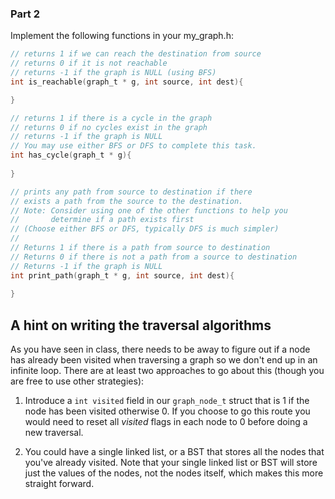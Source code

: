 ### Part 2

Implement the following functions in your my_graph.h:

```c
// returns 1 if we can reach the destination from source
// returns 0 if it is not reachable
// returns -1 if the graph is NULL (using BFS)
int is_reachable(graph_t * g, int source, int dest){

}

// returns 1 if there is a cycle in the graph
// returns 0 if no cycles exist in the graph
// returns -1 if the graph is NULL 
// You may use either BFS or DFS to complete this task.
int has_cycle(graph_t * g){
    
}

// prints any path from source to destination if there 
// exists a path from the source to the destination.
// Note: Consider using one of the other functions to help you
//       determine if a path exists first
// (Choose either BFS or DFS, typically DFS is much simpler)
//
// Returns 1 if there is a path from source to destination
// Returns 0 if there is not a path from a source to destination
// Returns -1 if the graph is NULL
int print_path(graph_t * g, int source, int dest){
    
}
```

## A hint on writing the traversal algorithms

As you have seen in class, there needs to be away to figure out if a node has already been visited when traversing a graph so we don't end up in an infinite loop. There are at least two approaches to go about this (though you are free to use other strategies):

1. Introduce a `int visited` field in our `graph_node_t` struct that is 1 if the node has been visited otherwise 0. If you choose to go this route you would need to reset all *visited* flags in each node to 0 before doing a new traversal.

2. You could have a single linked list, or a BST that stores all the nodes that you've already visited. Note that your single linked list or BST will store just the values of the nodes, not the nodes itself, which makes this more straight forward.  



